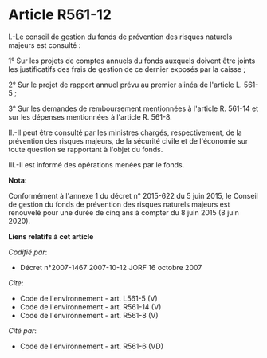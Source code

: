 # Article R561-12

I.-Le conseil de gestion du fonds de prévention des risques naturels majeurs est consulté : 

1° Sur les projets de comptes annuels du fonds auxquels doivent être joints les justificatifs des frais de gestion de ce
dernier exposés par la caisse ; 

2° Sur le projet de rapport annuel prévu au premier alinéa de l'article L. 561-5 ; 

3° Sur les demandes de remboursement mentionnées à l'article R. 561-14 et sur les dépenses mentionnées à l'article R. 561-8. 

II.-Il peut être consulté par les ministres chargés, respectivement, de la prévention des risques majeurs, de la sécurité
civile et de l'économie sur toute question se rapportant à l'objet du fonds. 

III.-Il est informé des opérations menées par le fonds.

**Nota:**

Conformément à l'annexe 1 du décret n° 2015-622 du 5 juin 2015, le Conseil de gestion du fonds de prévention des risques
naturels majeurs est renouvelé pour une durée de cinq ans à compter du 8 juin 2015 (8 juin 2020).

**Liens relatifs à cet article**

_Codifié par_:

  - Décret n°2007-1467 2007-10-12 JORF 16 octobre 2007

_Cite_:

  - Code de l'environnement - art. L561-5 (V)
  - Code de l'environnement - art. R561-14 (V)
  - Code de l'environnement - art. R561-8 (V)

_Cité par_:

  - Code de l'environnement - art. R561-6 (VD)
